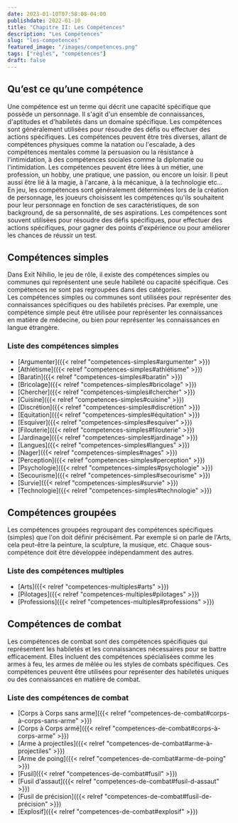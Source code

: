 ```yaml
---
date: 2023-01-10T07:58:08-04:00
publishdate: 2022-01-10
title: "Chapitre II: Les Compétences"
description: "Les Compétences"
slug: "les-competences"
featured_image: "/images/competences.png"
tags: ["règles", "compétences"]
draft: false
---
```


## Qu’est ce qu’une compétence
Une compétence est un terme qui décrit une capacité spécifique que possède un personnage. Il s'agit d'un ensemble de connaissances, d'aptitudes et d'habiletés dans un domaine spécifique. Les compétences sont généralement utilisées pour résoudre des défis ou effectuer des actions spécifiques.
Les compétences peuvent être très diverses, allant de compétences physiques comme la natation ou l'escalade, à des compétences mentales comme la persuasion ou la résistance à l'intimidation, à des compétences sociales comme la diplomatie ou l'intimidation. Les compétences peuvent être liées à un métier, une profession, un hobby, une pratique, une passion, ou encore un loisir. Il peut aussi être lié à la magie, à l'arcane, à la mécanique, à la technologie etc...
En jeu, les compétences sont généralement déterminées lors de la création de personnage, les joueurs choisissent les compétences qu'ils souhaitent pour leur personnage en fonction de ses caractéristiques, de son background, de sa personnalité, de ses aspirations. Les compétences sont souvent utilisées pour résoudre des défis spécifiques, pour effectuer des actions spécifiques, pour gagner des points d'expérience ou pour améliorer les chances de réussir un test.  

## Compétences simples
Dans Exit Nihilio, le jeu de rôle, il existe des compétences simples ou communes qui représentent une seule habileté ou capacité spécifique. Ces compétences ne sont pas regroupées dans des catégories.  
Les compétences simples ou communes sont utilisées pour représenter des connaissances spécifiques ou des habiletés précises. Par exemple, une compétence simple peut être utilisée pour représenter les connaissances en matière de médecine, ou bien pour représenter les connaissances en langue étrangère.

### Liste des compétences simples
* [Argumenter]({{< relref "competences-simples#argumenter" >}})
* [Athlétisme]({{< relref "competences-simples#athlétisme" >}})
* [Baratin]({{< relref "competences-simples#baratin" >}})
* [Bricolage]({{< relref "competences-simples#bricolage" >}})
* [Chercher]({{< relref "competences-simples#chercher" >}})
* [Cuisine]({{< relref "competences-simples#cuisine" >}})
* [Discrétion]({{< relref "competences-simples#discrétion" >}})
* [Equitation]({{< relref "competences-simples#équitation" >}})
* [Esquiver]({{< relref "competences-simples#esquiver" >}})
* [Filouterie]({{< relref "competences-simples#filouterie" >}})
* [Jardinage]({{< relref "competences-simples#jardinage" >}})
* [Langues]({{< relref "competences-simples#langues" >}})
* [Nager]({{< relref "competences-simples#nages" >}})
* [Perception]({{< relref "competences-simples#perception" >}})
* [Psychologie]({{< relref "competences-simples#psychologie" >}})
* [Secourisme]({{< relref "competences-simples#secourisme" >}})
* [Survie]({{< relref "competences-simples#survie" >}})
* [Technologie]({{< relref "competences-simples#technologie" >}})

## Compétences groupées
Les compétences groupées regroupant des compétences spécifiques (simples) que l'on doit définir précisément. Par exemple si on parle de l'Arts, cela peut-être la peinture, la sculpture, la musique, etc. Chaque sous-compétence doit être développée indépendamment des autres.

### Liste des compétences multiples
* [Arts]({{< relref "competences-multiples#arts" >}})
* [Pilotages]({{< relref "competences-multiples#pilotages" >}})
* [Professions]({{< relref "competences-multiples#professions" >}})

## Compétences de combat
Les compétences de combat sont des compétences spécifiques qui représentent les habiletés et les connaissances nécessaires pour se battre efficacement. Elles incluent des compétences spécialisées comme les armes à feu, les armes de mêlée ou les styles de combats spécifiques. Ces compétences peuvent être utilisées pour représenter des habiletés uniques ou des connaissances en matière de combat.

### Liste des compétences de combat
* [Corps à Corps sans arme]({{< relref "competences-de-combat#corps-à-corps-sans-arme" >}})
* [Corps à Corps armé]({{< relref "competences-de-combat#corps-à-corps-arme" >}})
* [Arme à projectiles]({{< relref "competences-de-combat#arme-à-projectiles" >}})
* [Arme de poing]({{< relref "competences-de-combat#arme-de-poing" >}})
* [Fusil]({{< relref "competences-de-combat#fusil" >}})
* [Fusil d'assaut]({{< relref "competences-de-combat#fusil-d-assaut" >}})
* [Fusil de précision]({{< relref "competences-de-combat#fusil-de-précision" >}})
* [Explosif]({{< relref "competences-de-combat#explosif" >}})